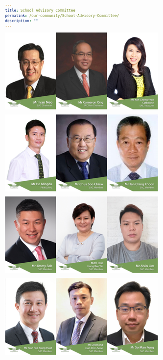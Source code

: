 ```yaml
---
title: School Advisory Committee
permalink: /our-community/School-Advisory-Committee/
description: ""
---
```



<img src="/images/SAC%202023/mr%20ivan%20neo.jpg" style="width:33%;float:left"><img src="/images/SAC%202023/mr%20cameron%20ong.jpg" style="width:33%;float:left"><img src="/images/SAC%202023/catherine.jpg" style="width:33%">
		 
<img src="/images/SAC%202023/mr%20ho%20mingda.jpg" style="width:33%;float:left"><img src="/images/SAC%202023/chua%20soo%20chiew.jpg" style="width:33%;float:left"><img src="/images/SAC%202023/mr%20tan%20ching%20khoon.jpg" style="width:33%">
		 
<img src="/images/SAC%202023/mr%20jimmy%20soh.jpg" style="width:33%;float:left"><img src="/images/SAC%202023/mdm%20elise%20hong%20bee%20yin.jpg" style="width:33%;float:left"><img src="/images/SAC%202023/mr%20alvin%20lim.jpg" style="width:33%">
		 
<img src="/images/SAC%202023/mr%20alan%20foo%20siang%20huat.jpg" style="width:33%;float:left"><img src="/images/SAC%202023/mr%20desmond%20goh%20chin%20soon.jpg" style="width:33%;float:left"><img src="/images/SAC%202023/mr%20so%20man%20fung.jpg" style="width:33%">